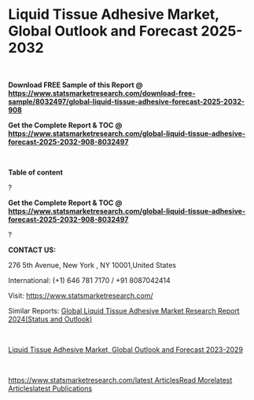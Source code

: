 <h1>Liquid Tissue Adhesive Market, Global Outlook and Forecast 2025-2032</h1><br/><p><strong>Download FREE Sample of this Report @ <a href="https://www.statsmarketresearch.com/download-free-sample/8032497/global-liquid-tissue-adhesive-forecast-2025-2032-908">https://www.statsmarketresearch.com/download-free-sample/8032497/global-liquid-tissue-adhesive-forecast-2025-2032-908</a></strong></p>
 
 
 
 <div><b>Get the Complete Report & TOC @ <a href="https://www.statsmarketresearch.com/global-liquid-tissue-adhesive-forecast-2025-2032-908-8032497">https://www.statsmarketresearch.com/global-liquid-tissue-adhesive-forecast-2025-2032-908-8032497</a></b></div>
 
 
 
 <p><br />
 
 <b>Table of content</b></p>
 
 
 
 <p>? </p>
 
 
 
 <div><b>Get the Complete Report & TOC @ <a href="https://www.statsmarketresearch.com/global-liquid-tissue-adhesive-forecast-2025-2032-908-8032497">https://www.statsmarketresearch.com/global-liquid-tissue-adhesive-forecast-2025-2032-908-8032497</a></b></div>
 
 
 
 <p>? </p>
 
 
 
 <p><b>CONTACT US:</b><br />
 
 276 5th Avenue, New York , NY 10001,United States<br />
 
 International: (+1) 646 781 7170 / +91 8087042414<br />
 
 Visit: <a href="https://www.statsmarketresearch.com/">https://www.statsmarketresearch.com/</a><br />
 
 Similar Reports: <a href="https://www.statsmarketresearch.com/global-liquid-tissue-adhesive-forecast-2025-2032-908-8032497">Global Liquid Tissue Adhesive Market Research Report 2024(Status and Outlook)</a><br />
 
 <br />
 
 <a href="https://www.statsmarketresearch.com/global-liquid-tissue-adhesive-forecast-2025-2032-908-8032497">Liquid Tissue Adhesive Market, Global Outlook and Forecast 2023-2029</a><br />
 
 <br />
 
 <a href="https://gyeongbokgung.com">https://www.statsmarketresearch.com/</a><a href="https://hallyeomaritime.com">latest Articles</a><a href="https://jingwansa.com">Read More</a><a href="https://nguoiviet.jp/">latest Articles</a><a href="https://www.intelmarketresearch.com/">latest Publications</a></p>